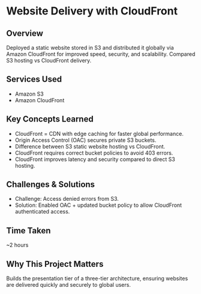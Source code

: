 # Website Delivery with CloudFront

## Overview
Deployed a static website stored in S3 and distributed it globally via Amazon CloudFront for improved speed, security, and scalability. Compared S3 hosting vs CloudFront delivery.

## Services Used
- Amazon S3  
- Amazon CloudFront  

## Key Concepts Learned
- CloudFront = CDN with edge caching for faster global performance.  
- Origin Access Control (OAC) secures private S3 buckets.  
- Difference between S3 static website hosting vs CloudFront.  
- CloudFront requires correct bucket policies to avoid 403 errors.  
- CloudFront improves latency and security compared to direct S3 hosting.

## Challenges & Solutions
- Challenge: Access denied errors from S3.  
- Solution: Enabled OAC + updated bucket policy to allow CloudFront authenticated access.

## Time Taken
~2 hours  

## Why This Project Matters
Builds the presentation tier of a three-tier architecture, ensuring websites are delivered quickly and securely to global users.
